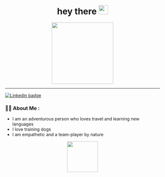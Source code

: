 
<!-- <div id="header" align="center">
  <img src="https://media.giphy.com/media/SUcApSWjPwQMARvcM8/giphy.gif" width="100"/>
</div> -->


<!-- <div id="badges" align="center">
  <a href="https://www.linkedin.com/in/brianne-bourassa/">
    <img src="https://img.shields.io/badge/LinkedIn-blue?style=for-the-badge&logo=linkedin&logoColor=white" alt="Linkedin badge"/>
  </a>
</div>
 -->
<!-- 
<div id="view-counter" align="center">
 <img src="https://komarev.com/ghpvc/?username=BriBourassa&style=flat-square&color=blue" alt="view-counter"/>
</div> -->

<h1 align="center">
  hey there
  <img src="https://media.giphy.com/media/hvRJCLFzcasrR4ia7z/giphy.gif" width="30px"/>
</h1>


<div id="header" align="center">
  <img src="https://media1.giphy.com/media/M4NykXxUE0HAcK7UJ6/giphy.gif?cid=790b7611c6b701e0c23ed56a3c2aa142045780b3d98a36ed&rid=giphy.gif&ct=s)" width="200"/>
</div>


---

<div id="badges">
  <a href="https://www.linkedin.com/in/brianne-bourassa/">
    <img src="https://img.shields.io/badge/LinkedIn-blue?style=for-the-badge&logo=linkedin&logoColor=white" alt="Linkedin badge"/>
  </a>
</div>

### :woman_technologist: About Me :
- I am an adventurous person who loves travel and learning new languages
- I love training dogs
- I am empathetic and a team-player by nature

<div id="header" align="center">
  <img src="https://media.giphy.com/media/SUcApSWjPwQMARvcM8/giphy.gif" width="100"/>
</div>
